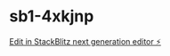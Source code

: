 # sb1-4xkjnp

[Edit in StackBlitz next generation editor ⚡️](https://stackblitz.com/~/github.com/lexav10/sb1-4xkjnp)